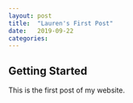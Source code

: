 ```yaml
---
layout: post
title:  "Lauren's First Post"
date:   2019-09-22
categories: 
---
```


## Getting Started

This is the first post of my website.

